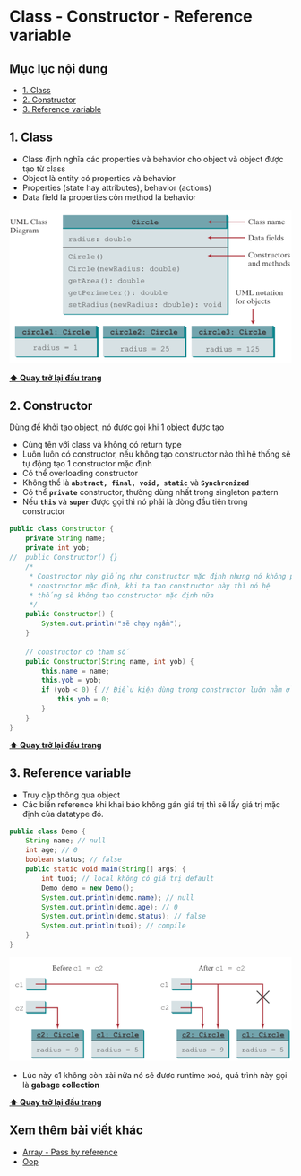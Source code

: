 # Class - Constructor - Reference variable

## Mục lục nội dung

- [1. Class](#1-class)
- [2. Constructor](#2-constructor)
- [3. Reference variable](#3-reference-variable)

## 1. Class

- Class định nghĩa các properties và behavior cho object và object được tạo từ class
- Object là entity có properties và behavior
- Properties (state hay attributes), behavior (actions)
- Data field là properties còn method là behavior

![class](/assets/day12-class.jpg)

**[⬆ Quay trở lại đầu trang](#mục-lục-nội-dung)**

## 2. Constructor

Dùng để khởi tạo object, nó được gọi khi 1 object được tạo

- Cùng tên với class và không có return type
- Luôn luôn có constructor, nếu không tạo constructor nào thì hệ thống sẽ tự động tạo 1 constructor mặc định
- Có thể overloading constructor
- Không thể là **`abstract, final, void, static`** và **`Synchronized`**
- Có thể **`private`** constructor, thường dùng nhất trong singleton pattern
- Nếu **`this`** và **`super`** được gọi thì nó phải là dòng đầu tiên trong constructor

```java
public class Constructor {
    private String name;
    private int yob;
//  public Constructor() {}
    /*
     * Constructor này giống như constructor mặc định nhưng nó không phải
     * constructor mặc định, khi ta tạo constructor này thì nó hệ
     * thống sẽ không tạo constructor mặc định nữa
     */
    public Constructor() {
        System.out.println("sẽ chạy ngầm");
    }

    // constructor có tham số
    public Constructor(String name, int yob) {
        this.name = name;
        this.yob = yob;
        if (yob < 0) { // Điều kiện dùng trong constructor luôn nằm ở dưới
            this.yob = 0;
        }
    }
}
```

**[⬆ Quay trở lại đầu trang](#mục-lục-nội-dung)**

## 3. Reference variable

- Truy cập thông qua object
- Các biến reference khi khai báo không gán giá trị thì sẽ lấy giá trị mặc định của datatype đó.

```java
public class Demo {
    String name; // null
    int age; // 0
    boolean status; // false
    public static void main(String[] args) {
        int tuoi; // local không có giá trị default
        Demo demo = new Demo();
        System.out.println(demo.name); // null
        System.out.println(demo.age); // 0
        System.out.println(demo.status); // false
        System.out.println(tuoi); // compile
    }
}
```

![reference variable](/assets/day12-reference-variable.jpg)

- Lúc này c1 không còn xài nữa nó sẽ được runtime xoá, quá trình này gọi là **gabage collection**

**[⬆ Quay trở lại đầu trang](#mục-lục-nội-dung)**

## Xem thêm bài viết khác

- [Array - Pass by reference](day011.md)
- [Oop](day013.md)
